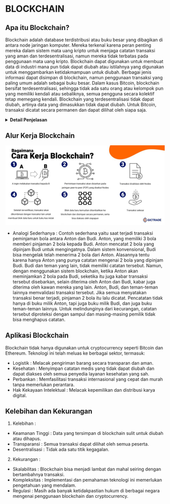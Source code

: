 # BLOCKCHAIN

## Apa itu Blockchain?

Blockchain adalah database terdistribusi atau buku besar yang dibagikan di antara node jaringan komputer. Mereka terkenal karena peran penting mereka dalam sistem mata uang kripto untuk menjaga catatan transaksi yang aman dan terdesentralisasi, namun mereka tidak terbatas pada penggunaan mata uang kripto. Blockchain dapat digunakan untuk membuat data di industri mana pun tidak dapat diubah atau istilahnya yang digunakan untuk menggambarkan ketidakmampuan untuk diubah. Berbagai jenis informasi dapat disimpan di blockchain, namun penggunaan transaksi yang paling umum adalah sebagai buku besar. Dalam kasus Bitcoin, blockchain bersifat terdesentralisasi, sehingga tidak ada satu orang atau kelompok pun yang memiliki kendali atau sebaliknya, semua pengguna secara kolektif tetap memegang kendali. Blockchain yang terdesentralisasi tidak dapat diubah, artinya data yang dimasukkan tidak dapat diubah. Untuk Bitcoin, transaksi dicatat secara permanen dan dapat dilihat oleh siapa saja.

<details>

**<summary> Detail Penjelasan </summary>**

### Desentralisasi :

- Tidak Ada Otoritas Pusat : Dalam sistem tradisional seperti bank, ada otoritas pusat yang mengelola dan memverifikasi semua transaksi. Dalam blockchain, semua peserta (node) dalam jaringan memiliki salinan yang sama dari seluruh blockchain. Tidak ada satu entitas yang memiliki kendali penuh.
- Salinan Data yang Sama : Setiap node dalam jaringan blockchain menyimpan salinan lengkap dari seluruh rantai blok. Ini berarti bahwa setiap node memiliki semua informasi yang sama, yang membuat sistem lebih tahan terhadap kegagalan dan serangan

### Struktur Blok dan Rantai :

1. Blok (Block): Data transaksi dikumpulkan ke dalam blok. Setiap blok terdiri dari beberapa elemen penting :

- Data Transaksi: Informasi mengenai transaksi yang terjadi, misalnya siapa yang mengirim apa kepada siapa.
- Hash Blok: Sebuah fingerprint digital unik dari blok tersebut yang dihasilkan menggunakan algoritma kriptografi.
- Hash Blok Sebelumnya: Fingerprint digital dari blok sebelumnya dalam rantai, yang menghubungkan blok satu dengan yang lainnya.

2. Rantai (Chain): Blok-blok ini dihubungkan secara berurutan dari awal hingga blok terbaru, membentuk sebuah rantai. Karena setiap blok berisi hash dari blok sebelumnya, ini menciptakan sebuah urutan kronologis yang sulit diubah.

### Keamanan/Security

1. Kriptografi: Blockchain menggunakan kriptografi untuk mengamankan, integritas, dan autentikasi data. Ada beberapa komponen kriptografi penting dalam blockchain, salah satunya adalah hashing.

- Hashing adalah proses di mana input data dari berbagai ukuran panjang data diubah menjadi output tetap dengan panjang tertentu. Algoritma hashing mengambil input data (disebut juga sebagai pesan) dan menghasilkan output yang disebut hash atau digest. Hash ini adalah representasi unik dari input data tersebut.

* Sifat-sifat Hashing :

```
- Deterministik: Input yang sama akan selalu menghasilkan hash yang sama.
- Cepat: Proses menghasilkan hash dari input sangat cepat.
- Output Tetap: Panjang hash selalu sama, tidak peduli seberapa besar atau kecil inputnya.
  Misalnya, SHA-256 menghasilkan hash sepanjang 256 bit.
- Pra-gambar Resisten: Sulit untuk menemukan input yang sesuai dengan hash tertentu.
- Tahan Tabrakan: Sulit untuk menemukan dua input berbeda yang menghasilkan hash yang sama.
- Avalanche Effect: Perubahan kecil pada input menghasilkan perubahan besar pada hash.
```

- Penggunaan Hashing dalam Blockchain

1.  Menghubungkan Blok :

```
- Setiap blok dalam blockchain berisi hash dari blok sebelumnya.
  Ini menciptakan koneksi berantai antara blok-blok tersebut, membentuk rantai (chain).
- Jika data dalam satu blok diubah, hash dari blok itu juga berubah. Karena setiap blok berisi hash dari blok sebelumnya,
  perubahan pada satu blok akan memutus rantai hash, membuat perubahan tersebut mudah terdeteksi.
```

2.  Mengamankan Data Transaksi :

```
- Setiap transaksi dalam blok juga dapat di-hash untuk menghasilkan hash transaksi.
- Semua hash transaksi dalam satu blok kemudian digabungkan menggunakan struktur yang disebut Merkle Tree.
  Hash root dari Merkle Tree ini dimasukkan dalam header blok.
```

3.  Proses Mining/Penambangan :

```
- Dalam mekanisme Proof of Work (PoW), miners bersaing untuk menemukan nonce (angka yang digunakan sekali) yang,
  bila digabungkan dengan data blok lainnya, menghasilkan hash yang memenuhi kondisi tertentu (misalnya, dimulai dengan sejumlah nol tertentu).
- Proses ini memerlukan banyak upaya dan daya komputasi, dan sulit untuk dihasilkan ulang tanpa melakukan pekerjaan yang sama.
```

- Contoh Hashing dalam Blockchain untuk menghubungkan blok :

1. Blok Pertama (Blok Genesis)

```
- Data: "Transaksi A"
- Hash dari Blok: SHA-256("Transaksi A") = 1111
```

2. Blok Kedua :

```
- Data: "Transaksi B"
- Hash dari Blok Sebelumnya: 1111
- Kombinasi Data: "Transaksi B" + 1111
- Hash dari Blok: SHA-256("Transaksi B" + 1111) = 2222
```

3. Blok Ketiga:

```
- Data: "Transaksi C"
- Hash dari Blok Sebelumnya: 2222
- Kombinasi Data: "Transaksi C" + 2222
- Hash dari Blok: SHA-256("Transaksi C" + 2222) = 3333
```

Jika seseorang mencoba mengubah data dalam blok kedua dari "Transaksi B" menjadi "Transaksi X", hash dari blok kedua akan berubah. Ini menyebabkan hash dari blok ketiga menjadi tidak valid, dan semua blok berikutnya juga akan menjadi tidak valid. Untuk memperbaiki rantai, peretas harus menghitung ulang semua hash dari blok yang terpengaruh, yang memerlukan waktu dan sumber daya yang sangat besar.

4.  Keamanan Tambahan dari Kriptografi

    - Tanda Tangan Digital: Setiap transaksi di blockchain ditandatangani secara digital oleh pengirim menggunakan kunci privat mereka. Node lain dapat memverifikasi tanda tangan ini dengan kunci publik pengirim.
    - Enkripsi: Meskipun data transaksi biasanya transparan, beberapa blockchain menggunakan enkripsi untuk menyembunyikan informasi sensitif.

Dengan cara ini, kriptografi dan hashing memastikan bahwa blockchain tetap aman, transparan, dan tidak dapat diubah.

5.  Immutability: Sekali data ditambahkan ke blockchain, sangat sulit untuk mengubahnya. Untuk mengubah data dalam satu blok, hash dari blok itu dan semua blok berikutnya harus diubah, yang memerlukan persetujuan mayoritas dari node dalam jaringan.

### Konsensus

Konsensus dalam konteks blockchain adalah mekanisme yang digunakan untuk mencapai kesepakatan di antara node-node dalam jaringan terdistribusi tentang keadaan data (seperti transaksi) yang valid dan harus ditambahkan ke blockchain. Karena tidak ada otoritas pusat yang mengendalikan jaringan, mekanisme konsensus memastikan bahwa semua peserta setuju pada satu versi kebenaran, yaitu blockchain yang sah dan konsisten.

1.  Mekanisme Konsensus Umum

- Proof of Work (PoW) :

```
-Cara Kerja : Miners bersaing untuk memecahkan teka-teki kriptografi yang kompleks dengan mencoba banyak kombinasi sampai menemukan solusi yang valid.
              Proses ini membutuhkan banyak daya komputasi.
-Keuntungan : Sangat aman karena membutuhkan banyak usaha dan sumber daya untuk menghasilkan blok baru.
-Kerugian   : Konsumsi energi yang tinggi dan skalabilitas rendah.
-Contoh     : Digunakan oleh Bitcoin.
```

2.  Proof of Stake (PoS) :

```
- Cara Kerja : Validator dipilih untuk membuat blok baru berdasarkan jumlah cryptocurrency yang mereka "taruh" (stake) sebagai jaminan.
               Semakin besar stake, semakin besar kemungkinan dipilih.
- Keuntungan : Konsumsi energi lebih rendah dan lebih efisien dibandingkan PoW.
- Kerugian   : Potensi sentralisasi karena validator dengan stake besar memiliki lebih banyak kekuasaan.
- Contoh     : Digunakan oleh Ethereum 2.0.
```

3.  Delegated Proof of Stake (DPoS) :

```
- Cara Kerja : Pemegang token memilih sejumlah kecil delegasi yang akan memvalidasi transaksi dan membuat blok baru atas nama mereka.
- Keuntungan : Cepat dan efisien dalam memproses transaksi.
- Kerugian   : Potensi sentralisasi karena kekuasaan terpusat pada sedikit delegasi.
 Contoh      : Digunakan oleh EOS.
```

2.  Fungsi dan Tujuan Konsensus
    - Keamanan : Melindungi jaringan dari serangan dan memastikan bahwa hanya transaksi yang valid yang ditambahkan ke blockchain.
    - Transparansi : Semua node memiliki akses ke salinan yang sama dari blockchain, sehingga tidak ada satu pihak yang dapat memanipulasi data.
    - Keandalan : Sistem dapat terus berfungsi meskipun beberapa node mengalami kegagalan atau berperilaku tidak jujur.
    - Desentralisasi : Menghindari ketergantungan pada satu otoritas pusat, memungkinkan kontrol yang lebih merata di antara peserta jaringan.

Dengan mekanisme konsensus, blockchain dapat menjaga integritas dan keamanannya dalam lingkungan yang terdesentralisasi dan tanpa kepercayaan (trustless).

### Transparansi dan Anonimitas

- Transparansi : Setiap transaksi yang pernah terjadi di blockchain dapat dilihat oleh semua node dalam jaringan. Ini memberikan tingkat transparansi yang tinggi, yang sangat berbeda dari sistem tradisional.
- Anonimitas : Meskipun semua transaksi dapat dilihat, identitas pengguna seringkali disembunyikan di balik alamat kriptografi. Ini memberikan privasi bagi pengguna sambil tetap memungkinkan verifikasi transaksi.

### Smart Contracts

- Smart Contracts: Program yang berjalan di blockchain dan dieksekusi secara otomatis ketika kondisi tertentu terpenuhi. Mereka memungkinkan otomatisasi dan pengurangan biaya transaksi. Contohnya :
  - Automatisasi Pembayaran: Sebuah smart contract dapat memastikan bahwa pembayaran dilakukan secara otomatis ketika barang dikirim.
  - Desentralisasi Aplikasi (DApps): Aplikasi yang berjalan di blockchain tanpa memerlukan server pusat.

</details>

## Alur Kerja Blockchain

![alur kerja blockchain](./Images/cara_kerja_blockchain.jpg)

- Analogi Sederhanya :
  Contoh sederhana yaitu saat terjadi transaksi peminjaman bola antara Anton dan Budi. Anton, yang memiliki 3 bola memberi pinjaman 2 bola kepada Budi. Anton mencatat 2 bola yang dipinjam Budi untuk mengingatnya. Dalam sistem konvensional, Budi bisa mengelak telah menerima 2 bola dari Anton. Alasannya tentu karena hanya Anton yang punya catatan mengenai 2 bola yang dipinjam Budi. Budi dan teman yang lain, tidak memiliki catatan tersebut. Namun, dengan menggunakan sistem blockchain, ketika Anton akan meminjamkan 2 bola pada Budi, seketika itu juga kabar transaksi tersebut disebarkan, selain diterima oleh Anton dan Budi, kabar juga diterima oleh kawan mereka yang lain. Anton, Budi, dan teman-teman lainnya memvalidasi transaksi tersebut. Jika semua menyatakan transaksi benar terjadi, pinjaman 2 bola itu lalu dicatat. Pencatatan tidak hanya di buku milik Anton, tapi juga buku milik Budi, dan juga buku teman-teman lainnya. Untuk melindunginya dari kecurangan, catatan tersebut diproteksi dengan sampul dan masing-masing pemilik tidak bisa menghapus catatan.

## Aplikasi Blockchain

Blockchain tidak hanya digunakan untuk cryptocurrency seperti Bitcoin dan Ethereum. Teknologi ini telah meluas ke berbagai sektor, termasuk:

- Logistik : Melacak pengiriman barang secara transparan dan aman.
- Kesehatan : Menyimpan catatan medis yang tidak dapat diubah dan dapat diakses oleh semua penyedia layanan kesehatan yang sah.
- Perbankan : Memfasilitasi transaksi internasional yang cepat dan murah tanpa memerlukan perantara.
- Hak Kekayaan Intelektual : Melacak kepemilikan dan distribusi karya digital.

## Kelebihan dan Kekurangan

1. Kelebihan :

- Keamanan Tinggi : Data yang tersimpan di blockchain sulit untuk diubah atau dihapus.
- Transparansi : Semua transaksi dapat dilihat oleh semua peserta.
- Desentralisasi : Tidak ada satu titik kegagalan.

2. Kekurangan :

- Skalabilitas : Blockchain bisa menjadi lambat dan mahal seiring dengan bertambahnya transaksi.
- Kompleksitas : Implementasi dan pemahaman teknologi ini memerlukan pengetahuan yang mendalam.
- Regulasi : Masih ada banyak ketidakpastian hukum di berbagai negara mengenai penggunaan blockchain dan cryptocurrency.

